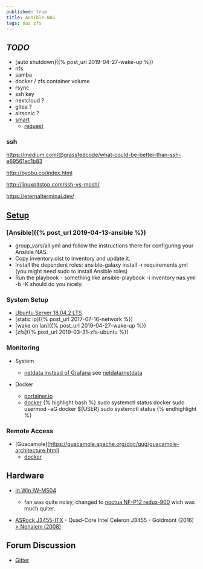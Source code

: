 ```yaml
---
published: true
title: Ansible-NAS
tags: nas zfs
---
```

## _TODO_
- [auto shutdown]({% post_url 2019-04-27-wake-up %})
- nfs
- samba
- docker / zfs container volume
- rsync
- ssh key
- nextcloud ?
- gitea ?
- airsonic ?
- [smart](https://help.ubuntu.com/community/Smartmontools)
	- [request](https://github.com/davestephens/ansible-nas/issues/2)

### ssh
https://medium.com/@grassfedcode/what-could-be-better-than-ssh-e69561ec1b83

http://byobu.co/index.html

http://linuxpitstop.com/ssh-vs-mosh/

https://eternalterminal.dev/
 
## [Setup](https://github.com/davestephens/ansible-nas)

### [Ansible]({% post_url 2019-04-13-ansible %})
- group_vars/all.yml and follow the instructions there for configuring your Ansible NAS.
- Copy inventory.dist to inventory and update it.
- Install the dependent roles: ansible-galaxy install -r requirements.yml (you might need sudo to install Ansible roles)
- Run the playbook - something like ansible-playbook -i inventory nas.yml -b -K should do you nicely.

### System Setup
- [Ubuntu Server 18.04.2 LTS](https://www.ubuntu.com/download/server)
- [static ip]({% post_url 2017-07-16-network %})
- [wake on lan]({% post_url 2019-04-27-wake-up %})
- [zfs]({% post_url 2019-03-31-zfs-ubuntu %})

### Monitoring
- System
	- [netdata instead of Grafana](https://github.com/davestephens/ansible-nas/issues/8) see [netdata/netdata](https://github.com/netdata/netdata)
    
- Docker
	- [portainer.io](https://www.portainer.io/installation/)
	- [docker](https://www.digitalocean.com/community/tutorials/how-to-install-and-use-docker-on-ubuntu-18-04)
{% highlight bash %}
sudo systemctl status docker
sudo usermod -aG docker ${USER}
sudo systemctl status
{% endhighlight %}

### Remote Access
- [Guacamole][https://guacamole.apache.org/doc/gug/guacamole-architecture.html)
	- [docker](https://guacamole.apache.org/doc/gug/guacamole-docker.html)

## Hardware

- [In Win IW-MS04](https://proclockers.com/reviews/computer-cases/in-win-iw-ms04-mini-server-case-review?nopaging=1)
	- fan was quite noisy, changed to [noctua NF-P12 redux-900](https://www.amazon.fr/gp/product/B07C5KZX85/ref=ppx_yo_dt_b_asin_title_o04_s00?ie=UTF8&psc=1) wich was much quiter.
    
- [ASRock J3455-ITX](https://www.ldlc.com/fiche/PB00217669.html) - Quad-Core Intel Celeron J3455 - Goldmont (2016) [> Nehalem (2008)](https://en.wikipedia.org/wiki/List_of_Intel_CPU_microarchitectures)


## Forum Discussion
- [Gitter](https://gitter.im/Ansible-NAS/Chat)